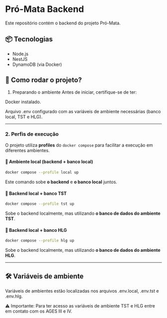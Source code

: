 # Pró-Mata Backend
Este repositório contém o backend do projeto Pró-Mata.

## 📦 Tecnologias
- Node.js
- NestJS
- DynamoDB (via Docker)

## 🚀 Como rodar o projeto?

1. Preparando o ambiente
Antes de iniciar, certifique-se de ter:

Docker instalado.

Arquivo .env configurado com as variáveis de ambiente necessárias (banco local, TST e HLG).

---

### 2. Perfis de execução

O projeto utiliza **profiles** do `docker compose` para facilitar a execução em diferentes ambientes.

#### 🔹 Ambiente local (backend + banco local)

```bash
docker compose --profile local up
```

Este comando sobe **o backend** e **o banco local** juntos.


#### 🔹 Backend local + banco TST

```bash
docker compose --profile tst up
```

Sobe o backend localmente, mas utilizando **o banco de dados do ambiente TST**.


#### 🔹 Backend local + banco HLG

```bash
docker compose --profile hlg up
```

Sobe o backend localmente, mas utilizando **o banco de dados do ambiente HLG**.

---

## 🛠️ Variáveis de ambiente

Variáveis de ambientes estão localizadas nos arquivos .env.local, .env.tst e .env.hlg.
  
  ⚠️ Importante: Para ter acesso as variáveis de ambiente TST e HLG entre em contato com os AGES III e IV.

